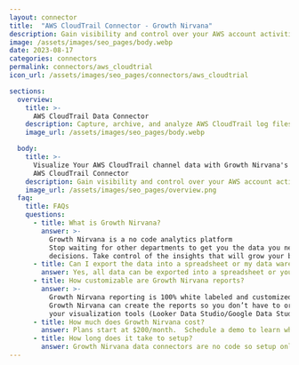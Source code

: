 ```yaml
---
layout: connector
title:  "AWS CloudTrail Connector - Growth Nirvana"
description: Gain visibility and control over your AWS account activities with AWS CloudTrail. Analyze user behavior, track API activity, and detect and respond to security threats with ease.
image: /assets/images/seo_pages/body.webp
date: 2023-08-17
categories: connectors
permalink: connectors/aws_cloudtrial
icon_url: /assets/images/seo_pages/connectors/aws_cloudtrial

sections:
  overview:
    title: >-
      AWS CloudTrail Data Connector
    description: Capture, archive, and analyze AWS CloudTrail log files to gain insights into user activity, API calls, and resource changes in your AWS account. Enable auditing, compliance, and security monitoring with the AWS CloudTrail connector.
    image_url: /assets/images/seo_pages/body.webp

  body:
    title: >-
      Visualize Your AWS CloudTrail channel data with Growth Nirvana's
      AWS CloudTrail Connector
    description: Gain visibility and control over your AWS account activities with AWS CloudTrail. Analyze user behavior, track API activity, and detect and respond to security threats with ease.
    image_url: /assets/images/seo_pages/overview.png
  faq:
    title: FAQs
    questions:
      - title: What is Growth Nirvana?
        answer: >-
          Growth Nirvana is a no code analytics platform 
          Stop waiting for other departments to get you the data you need to make critical business 
          decisions. Take control of the insights that will grow your business.
      - title: Can I export the data into a spreadsheet or my data warehouse?
        answer: Yes, all data can be exported into a spreadsheet or your data warehouse (Google BigQuery, AWS, Snowflake, Azure, etc)
      - title: How customizable are Growth Nirvana reports?
        answer: >-
          Growth Nirvana reporting is 100% white labeled and customized to your specifications.
          Growth Nirvana can create the reports so you don’t have to or you can connect
          your visualization tools (Looker Data Studio/Google Data Studio, Tableau, PowerBI, etc) to Growth Nirvana.
      - title: How much does Growth Nirvana cost?
        answer: Plans start at $200/month.  Schedule a demo to learn what plan is best for you.
      - title: How long does it take to setup?
        answer: Growth Nirvana data connectors are no code so setup only requires a few clicks.
---
```

